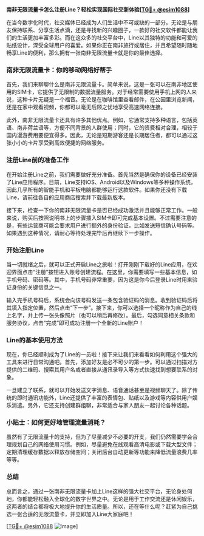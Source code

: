 **南非无限流量卡怎么注册Line？轻松实现国际社交新体验[[TG💪+ @esim1088](https://t.me/s/esim1088)]**

在当今数字化时代，社交媒体已经成为人们生活中不可或缺的一部分。无论是与朋友保持联系、分享生活点滴，还是寻找新的兴趣圈子，一款好的社交软件都能让我们的生活更加丰富多彩。而在这众多的社交平台中，Line以其独特的功能和可爱的贴纸设计，深受全球用户的喜爱。如果你正在南非旅行或居住，并且希望随时随地畅享Line的便利，那么拥有一张南非无限流量卡就是你的最佳选择。

### 南非无限流量卡：你的移动网络好帮手

首先，我们来聊聊什么是南非无限流量卡。简单来说，这是一张可以在南非地区使用的SIM卡，它提供了无限制的数据流量服务。对于经常需要使用手机上网的人来说，这种卡片无疑是一个福音。无论是在咖啡馆里查看邮件，在公园里浏览新闻，还是在家中观看视频，你都可以毫无后顾之忧地享受高速网络连接。

此外，南非无限流量卡还具有许多其他优点。例如，它通常支持多种语言，包括英语、南非荷兰语等，方便不同背景的人群使用；同时，它的资费相对合理，相较于国内漫游费用要便宜得多。因此，无论是短期游客还是长期居住者，都可以通过这张小小的卡片享受到高效便捷的网络服务。

### 注册Line前的准备工作

在开始注册Line之前，我们需要做好充分准备。首先当然是确保你的设备已经安装了Line应用程序。目前，Line支持iOS、Android以及Windows等多种操作系统，因此几乎所有的智能手机和平板电脑都能够运行这款软件。如果你还没有下载Line，请前往各自的应用商店搜索并下载最新版本。

接下来，检查一下你的南非无限流量卡是否已经成功激活并且能够正常工作。一般来说，购买后按照说明书上的步骤插入SIM卡即可完成基本设置。不过需要注意的是，有些运营商可能会要求用户进行额外的身份验证，比如发送短信确认号码等。如果遇到这种情况，请耐心等待处理完毕后再继续下一步操作。

### 开始注册Line

当一切就绪之后，就可以正式开启Line之旅啦！打开刚刚下载好的Line应用，在欢迎界面点击“注册”按钮进入账号创建流程。在这里，你需要填写一些基本信息，如手机号码、密码等。其中，手机号码非常重要，因为这是你今后登录Line时用来验证身份的关键信息之一。

输入完手机号码后，系统会向该号码发送一条包含验证码的消息。收到验证码后将其填入指定位置，然后点击“下一步”。接下来，你可以选择一个昵称作为自己的线上名字，并上传一张头像照片（也可以稍后再修改）。最后，勾选同意相关条款和服务协议，点击“完成”即可成功注册一个全新的Line账户！

### Line的基本使用方法

现在，你已经顺利成为了Line的一员啦！接下来让我们来看看如何利用这个强大的工具来进行日常沟通吧。首先，添加好友是必不可少的第一步。可以通过扫描对方提供的二维码、搜索其用户名或者直接从通讯录导入等方式快速找到想要联系的对象。

一旦建立了联系，就可以开始发送文字消息、语音通话甚至是视频聊天了。除了传统的即时通讯功能外，Line还提供了丰富的表情包、贴纸以及游戏等内容供用户娱乐消遣。另外，它还支持创建群组聊，非常适合与家人朋友一起讨论各种话题。

### 小贴士：如何更好地管理流量消耗？

虽然有了无限流量卡的支持，但为了尽量减少不必要的开支，我们仍然需要学会合理规划自己的网络使用习惯。例如，尽量避免在线观看高清电影或下载大型文件；定期清理缓存数据以释放存储空间；关闭后台自动更新等功能来降低流量浪费几率等等。

### 总结

总而言之，通过一张南非无限流量卡加上Line这样的强大社交平台，无论身处何地，你都能轻松融入全球化的数字世界之中。无论是用于工作交流还是休闲娱乐，这两者的结合都将极大地提升你的生活质量。所以，还在等什么呢？赶紧为自己挑选一张合适的无限流量卡，并立即加入Line大家庭吧！

[[TG💪+ @esim1088](https://t.me/s/esim1088) ![Image](https://i.postimg.cc/4NQfJmqS/Snipaste-2025-05-13-00-14-12.png)]